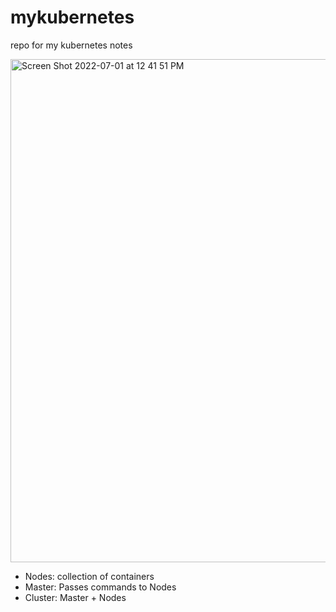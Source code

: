# mykubernetes
repo for my kubernetes notes

<img width="805" alt="Screen Shot 2022-07-01 at 12 41 51 PM" src="https://user-images.githubusercontent.com/19543073/176944642-657ce174-840f-4d2c-b0fb-6127d7f7efaf.png">

* Nodes: collection of containers
* Master: Passes commands to Nodes
* Cluster: Master + Nodes

